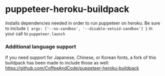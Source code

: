 # puppeteer-heroku-buildpack

Installs dependencies needed in order to run puppeteer on heroku. Be sure to include `{ args:
['--no-sandbox', '--disable-setuid-sandbox'] }` in your call to `puppeteer.launch`

### Additional language support
If you need support for Japanese, Chinese, or Korean fonts, a fork of this buildpack has been made to include those as well: https://github.com/CoffeeAndCode/puppeteer-heroku-buildpack
